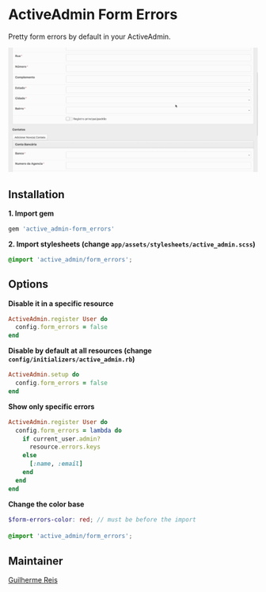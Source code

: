 # ActiveAdmin Form Errors
Pretty form errors by default in your ActiveAdmin.

<img src="./demo.gif"/>

## Installation
**1. Import gem**
```ruby
gem 'active_admin-form_errors'
```

**2. Import stylesheets (change `app/assets/stylesheets/active_admin.scss`)**
```scss
@import 'active_admin/form_errors';
```

## Options
**Disable it in a specific resource**
```ruby
ActiveAdmin.register User do
  config.form_errors = false
end
```

**Disable by default at all resources (change `config/initializers/active_admin.rb`)**
```ruby
ActiveAdmin.setup do
  config.form_errors = false
end
```

**Show only specific errors**
```ruby
ActiveAdmin.register User do
  config.form_errors = lambda do
    if current_user.admin?
      resource.errors.keys
    else
      [:name, :email]
    end
  end
end
```

**Change the color base**
```scss
$form-errors-color: red; // must be before the import

@import 'active_admin/form_errors';
```

## Maintainer
[Guilherme Reis](https://github.com/guilhermereis1)
